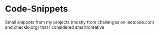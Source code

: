 # Code-Snippets
Small snippets from my projects (mostly from challenges on leetcode.com and checkio.org) that I considered smart/creative
